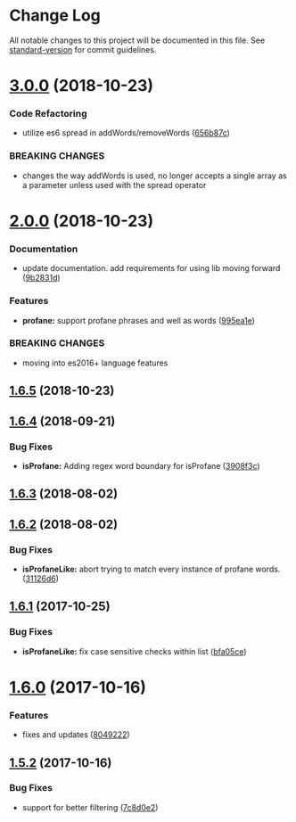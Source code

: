 # Change Log

All notable changes to this project will be documented in this file. See [standard-version](https://github.com/conventional-changelog/standard-version) for commit guidelines.

<a name="3.0.0"></a>
# [3.0.0](https://github.com/web-mech/badwords/compare/v2.0.0...v3.0.0) (2018-10-23)


### Code Refactoring

* utilize es6 spread in addWords/removeWords ([656b87c](https://github.com/web-mech/badwords/commit/656b87c))


### BREAKING CHANGES

* changes the way addWords is used, no longer accepts a single array as a parameter unless used with the spread operator



<a name="2.0.0"></a>
# [2.0.0](https://github.com/web-mech/badwords/compare/v1.6.5...v2.0.0) (2018-10-23)


### Documentation

* update documentation. add requirements for using lib moving forward ([9b2831d](https://github.com/web-mech/badwords/commit/9b2831d))


### Features

* **profane:** support profane phrases and well as words ([995ea1e](https://github.com/web-mech/badwords/commit/995ea1e))


### BREAKING CHANGES

* moving into es2016+ language features



<a name="1.6.5"></a>
## [1.6.5](https://github.com/web-mech/badwords/compare/v1.6.4...v1.6.5) (2018-10-23)



<a name="1.6.4"></a>
## [1.6.4](https://github.com/web-mech/badwords/compare/v1.6.3...v1.6.4) (2018-09-21)


### Bug Fixes

* **isProfane:** Adding regex word boundary for isProfane ([3908f3c](https://github.com/web-mech/badwords/commit/3908f3c))



<a name="1.6.3"></a>
## [1.6.3](https://github.com/web-mech/badwords/compare/v1.6.2...v1.6.3) (2018-08-02)



<a name="1.6.2"></a>
## [1.6.2](https://github.com/web-mech/badwords/compare/v1.6.1...v1.6.2) (2018-08-02)


### Bug Fixes

* **isProfaneLike:** abort trying to match every instance of profane words. ([31126d6](https://github.com/web-mech/badwords/commit/31126d6))



<a name="1.6.1"></a>
## [1.6.1](https://github.com/web-mech/badwords/compare/v1.6.0...v1.6.1) (2017-10-25)


### Bug Fixes

* **isProfaneLike:** fix case sensitive checks within list ([bfa05ce](https://github.com/web-mech/badwords/commit/bfa05ce))



<a name="1.6.0"></a>
# [1.6.0](https://github.com/web-mech/badwords/compare/v1.5.2...v1.6.0) (2017-10-16)


### Features

* fixes and updates ([8049222](https://github.com/web-mech/badwords/commit/8049222))



<a name="1.5.2"></a>
## [1.5.2](https://github.com/web-mech/badwords/compare/v1.5.1...v1.5.2) (2017-10-16)


### Bug Fixes

* support for better filtering ([7c8d0e2](https://github.com/web-mech/badwords/commit/7c8d0e2))
